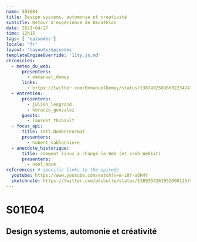 ```yaml
---
name: S01E04
title: Design systems, automonie et créativité
subtitle: Retour d'expérience de Decathlon
date: 2021-04-27
time: 12h15
tags: [ 'episodes']
locale: 'fr'
layout: 'layouts/episodes'
templateEngineOverride: '11ty.js,md'
chronicles:
  - meteo_du_web:
      presenters: 
        - emmanuel_demey
      links:
        - https://twitter.com/EmmanuelDemey/status/1387492583669223424?s=20
  - entretien:
      presenters:
        - julien_lengrand
        - horacio_gonzalez
      guests:
        - laurent_thibault
  - focus_api:
      title: Intl.NumberFormat
      presenters: 
        - hubert_sablonniere
  - anecdote_historique:
      title: comment linux à changé le Web (et créé Webkit)
      presenters:
        - noel_mace
references: # specific links to the episode
  youtube: https://www.youtube.com/watch?v=m-i8f-a6K4Y
  sketchnote: https://twitter.com/ptibulle/status/1389304261952090115?s=20
---
```


# S01E04

## Design systems, automonie et créativité